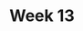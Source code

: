 ---
title: Week 13
days:
  - date: 2023-04-10
    events:
      "**Lecture 30**{: .label .label-lec} Non-parametrics":
  - date: 2023-04-12
    events:
      "**Lecture 31**{: .label .label-lec} Inference for Regression":
      "**Lab 9**{: .label .label-lab} T Tests and ANOVA (Due Apr. 18)":
      "**Homework 9**{: .label .label-hw} on Datahub":
  - date: 2023-04-14
    events:
      "**Lecture 32**{: .label .label-lec} Inference for Proportions": 
        "Ch. 19"
      "**Quiz 9**{: .label .label-quiz} on Gradescope (Due Apr. 15, 12:00 PM PST)":
---